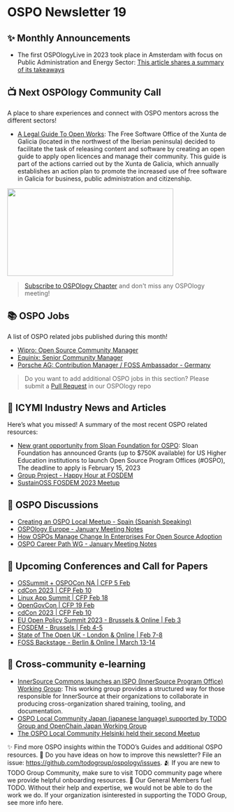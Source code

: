 # OSPO Newsletter 19


## ✨ Monthly Announcements 

* The first OSPOlogyLive in 2023 took place in Amsterdam with focus on Public Administration and Energy Sector: [This article shares a summary of its takeaways](https://todogroup.org/blog/ospologylive-netherlands-2023/)


## 📺 Next OSPOlogy Community Call

A place to share experiences and connect with OSPO mentors across the different sectors!

* [A Legal Guide To Open Works](https://community.linuxfoundation.org/events/details/lfhq-todo-group-ospology-presents-a-legal-guide-to-open-works/): The Free Software Office of the Xunta de Galicia (located in the northwest of the Iberian peninsula) decided to facilitate the task of releasing content and software by creating an open guide to apply open licences and manage their community. This guide is part of the actions carried out by the Xunta de Galicia, which annually establishes an action plan to promote the increased use of free software in Galicia for business, public administration and citizenship.

<img src="https://user-images.githubusercontent.com/43671777/216290277-fddf147e-d34a-43af-9906-a5d3747dbd0e.png" width="380" height="200" />


> [Subscribe to OSPOlogy Chapter](https://community.linuxfoundation.org/todo-group/) and don't miss any OSPOlogy meeting!


## 📚 OSPO Jobs

A list of OSPO related jobs published during this month!

* [Wipro: Open Source Community Manager](https://www.linkedin.com/jobs/view/3421358983/)
* [Equinix: Senior Community Manager](https://equinix.wd1.myworkdayjobs.com/External/job/Sunnyvale/Senior-Community-Manager_JR-131827-2)
* [Porsche AG: Contribution Manager / FOSS Ambassador - Germany](https://de.linkedin.com/jobs/view/contribution-manager-foss-ambassador-m-w-d-open-source-office-at-porsche-ag-3402092622)

> Do you want to add additional OSPO jobs in this section? Please submit a [Pull Request](https://github.com/todogroup/ospology/tree/main/newsletter#how-to-contribute-to-osponews) in our OSPOlogy repo


## 📌 ICYMI Industry News and Articles

Here’s what you missed! A summary of the most recent OSPO related resources:

* [New grant opportunity from Sloan Foundation for OSPO](https://sloan.org/programs/digital-technology/ospo-loi): Sloan Foundation has announced Grants (up to $750K available) for US Higher Education institutions to launch Open Source Program Offices (#OSPO), The deadline to apply is February 15, 2023
* [Group Project - Happy Hour at FOSDEM](https://www.eventbrite.com/e/group-project-happy-hour-fosdem-tickets-518679754107)
* [SustainOSS FOSDEM 2023 Meetup](https://opencollective.com/sustainoss/events/sustainoss-fosdem-2023-meetup-d5b38235)


## 🙋 OSPO Discussions

* [Creating an OSPO Local Meetup - Spain (Spanish Speaking)](https://github.com/todogroup/ospology/discussions/227)
* [OSPOlogy Europe - January Meeting Notes](https://github.com/todogroup/ospology/discussions/244)
* [How OSPOs Manage Change In Enterprises For Open Source Adoption](https://github.com/todogroup/ospology/discussions/233)
* [OSPO Career Path WG - January Meeting Notes](https://github.com/todogroup/ospology/discussions/230)


## 📎 Upcoming Conferences and Call for Papers

* [OSSummit + OSPOCon NA | CFP 5 Feb](https://events.linuxfoundation.org/open-source-summit-north-america/program/cfp/)
* [cdCon 2023 | CFP Feb 10](https://cd.foundation/blog/2023/01/11/cdcon-2023-call-for-papers-now-open/)
* [Linux App Summit | CFP Feb 18](https://linuxappsummit.org/)
* [OpenGovCon | CFP 19 Feb](https://linuxfoundation.smapply.io/prog/opengovcon23/)
* [cdCon 2023 | CFP Feb 10](https://cd.foundation/blog/2023/01/11/cdcon-2023-call-for-papers-now-open/)
* [EU Open Policy Summit 2023 - Brussels & Online | Feb 3](https://summit.openforumeurope.org/)
* [FOSDEM - Brussels | Feb 4-5](https://fosdem.org/2023/)
* [State of The Open UK - London & Online | Feb 7-8](https://stateofopencon.com/volunteer/)
* [FOSS Backstage - Berlin & Online | March 13-14](https://23.foss-backstage.de/)


## 🔭 Cross-community e-learning


* [InnerSource Commons launches an ISPO (InnerSource Program Office) Working Group](https://github.com/InnerSourceCommons/ispo-working-group): This working group provides a structured way for those responsible for InnerSource at their organizations to collaborate in producing cross-organization shared training, tooling, and documentation.
* [OSPO Local Community Japan (japanese language) supported by TODO Group and OpenChain Japan Working Group](https://community.linuxfoundation.org/ospo-local-meetup-japan-japanese-speaking/)
* [The OSPO Local Community Helsinki held their second Meetup](https://community.linuxfoundation.org/ospo-local-meetup-helsinki/)



✨ Find more OSPO insights within the TODO’s Guides and additional OSPO resources.
🧐 Do you have ideas on how to improve this newsletter? File an issue: https://github.com/todogroup/ospology/issues.
🫂 If you are new to TODO Group Community, make sure to visit TODO community page where we provide helpful onboarding resources.
💚 Our General Members fuel TODO. Without their help and expertise, we would not be able to do the work we do. If your organization isinterested in supporting the TODO Group, see more info here.


